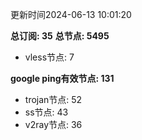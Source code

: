 更新时间2024-06-13 10:01:20

**总订阅: 35**
**总节点: 5495**
- vless节点: 7

**google ping有效节点: 131**
- trojan节点: 52
- ss节点: 43
- v2ray节点: 36
